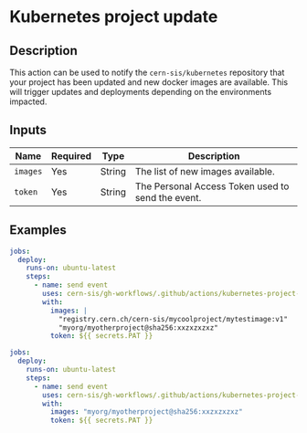 # Kubernetes project update

## Description

This action can be used to notify the `cern-sis/kubernetes` repository that your project has been updated and new docker images are available. This will trigger updates and deployments depending on the environments impacted.


## Inputs

| Name | Required | Type | Description |
| ---- | -------- | ---- | ----------- |
| `images` | Yes | String | The list of new images available. |
| `token` | Yes | String | The Personal Access Token used to send the event. |

## Examples

```yaml
jobs:
  deploy:
    runs-on: ubuntu-latest
    steps:
      - name: send event
        uses: cern-sis/gh-workflows/.github/actions/kubernetes-project-update@v4.0.0
        with:
          images: |
            "registry.cern.ch/cern-sis/mycoolproject/mytestimage:v1"
            "myorg/myotherproject@sha256:xxzxzxzxz"
          token: ${{ secrets.PAT }}
```
```yaml
jobs:
  deploy:
    runs-on: ubuntu-latest
    steps:
      - name: send event
        uses: cern-sis/gh-workflows/.github/actions/kubernetes-project-update@v4.0.0
        with:
          images: "myorg/myotherproject@sha256:xxzxzxzxz"
          token: ${{ secrets.PAT }}
```

